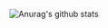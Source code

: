 ![Anurag's github stats](https://github-readme-stats.vercel.app/api?username=aidalei&count_private=true&hide=stars,prs,issues,contribs&show_icons=true&theme=radical)

<!--
**aidalei/aidalei** is a ✨ _special_ ✨ repository because its `README.md` (this file) appears on your GitHub profile.

Here are some ideas to get you started:

- 🔭 I’m currently working on ...
- 🌱 I’m currently learning ...
- 👯 I’m looking to collaborate on ...
- 🤔 I’m looking for help with ...
- 💬 Ask me about ...
- 📫 How to reach me: ...
- 😄 Pronouns: ...
- ⚡ Fun fact: ...
-->
